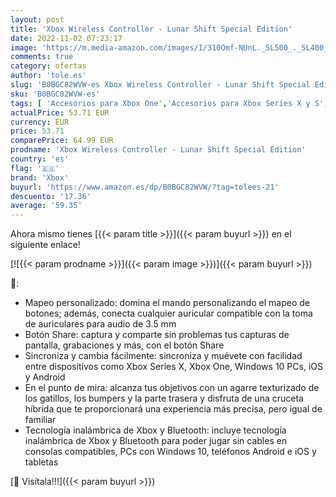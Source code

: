 ```yaml
---
layout: post
title: 'Xbox Wireless Controller - Lunar Shift Special Edition'
date: 2022-11-02 07:23:17
image: 'https://m.media-amazon.com/images/I/310Omf-NUnL._SL500_._SL400_.jpg'
comments: true
category: ofertas
author: 'tole.es'
slug: 'B0BGC82WVW-es Xbox Wireless Controller - Lunar Shift Special Edition'
sku: 'B0BGC82WVW-es'
tags: [ 'Accesorios para Xbox One','Accesorios para Xbox Series X y S','Hardware y juegos para Xbox One','Hardware y juegos para Xbox Series X y S','Mandos y controles para Xbox Series X y S','Videojuegos','xbox','🇪🇸', ]
actualPrice: 53.71 EUR
currency: EUR
price: 53.71
comparePrice: 64.99 EUR
prodname: 'Xbox Wireless Controller - Lunar Shift Special Edition'
country: 'es'
flag: '🇪🇸'
brand: 'Xbox'
buyurl: 'https://www.amazon.es/dp/B0BGC82WVW/?tag=tolees-21'
descuento: '17.36'
average: '59.35'
---
```


Ahora mismo tienes [{{< param title >}}]({{< param buyurl >}}) en el siguiente enlace!

[![{{< param prodname >}}]({{< param image >}})]({{< param buyurl >}})

🔎:

- Mapeo personalizado: domina el mando personalizando el mapeo de botones; además, conecta cualquier auricular compatible con la toma de auriculares para audio de 3.5 mm
- Botón Share: captura y comparte sin problemas tus capturas de pantalla, grabaciones y más, con el botón Share
- Sincroniza y cambia fácilmente: sincroniza y muévete con facilidad entre dispositivos como Xbox Series X, Xbox One, Windows 10 PCs, iOS y Android
- En el punto de mira: alcanza tus objetivos con un agarre texturizado de los gatillos, los bumpers y la parte trasera y disfruta de una cruceta híbrida que te proporcionará una experiencia más precisa, pero igual de familiar
- Tecnología inalámbrica de Xbox y Bluetooth: incluye tecnología inalámbrica de Xbox y Bluetooth para poder jugar sin cables en consolas compatibles, PCs con Windows 10, teléfonos Android e iOS y tabletas

[🛒 Visítala!!!]({{< param buyurl >}})
